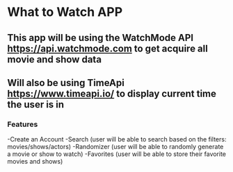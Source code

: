 # What to Watch APP
## This app will be using the WatchMode API https://api.watchmode.com to get acquire all movie and show data
## Will also be using TimeApi https://www.timeapi.io/ to display current time the user is in
### Features
  -Create an Account 
  -Search (user will be able to search based on the filters: movies/shows/actors)
  -Randomizer (user will be able to randomly generate a movie or show to watch)
  -Favorites (user will be able to store their favorite movies and shows)
 
